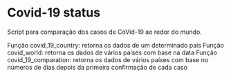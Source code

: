 # Covid-19 status
Script para comparação dos casos de CoVid-19 ao redor do mundo.

Função covid_19_country:
  retorna os dados de um determinado país
Função covid_world:
  retorna os dados de vários países com base na data
Função covid_19_comparation:
  retorna os dados de vários países com base no números de dias depois da primeira confirmação de cada caso

